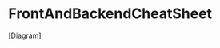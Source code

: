 # FrontAndBackendCheatSheet

[[Diagram]](https://www.draw.io/?lightbox=1&highlight=0000ff&edit=_blank&layers=1&nav=1&title=Untitled%20Diagram.drawio#R5Vtbd5tIEv41nMk%2B2AeQQegRdElydibxRJkk%2B9iCltRjRDPQWPb8%2Bqmq5iaBZcmxHE82x5GgaKqr6%2FJVVYOMwXhz9zZj6fo3GfHYsM3ozhhMDNu2rkwPvpByrynDwVATVpmIykENYS7%2B5iXRLKmFiHi%2BM1BJGSuR7hJDmSQ8VDs0lmVyuztsKePdWVO24h3CPGRxl%2FpVRGqtqZ49bOjvuFitq5ktd6SvbFg1uFxJvmaR3LZIg6kxGGdSKn20uRvzGJVX6UXfN3vgai1YxhN1zA2%2Fuhc3o%2BuPH51vw%2Fef7v6%2BG3zxk4uSyy2Li3LBpbDqvtIATyIfFQlnYczyXITGIMgVy1SXvFabGAgWHPI7ob61jv8Hx%2BalU55N0EHM6uS%2BPNFz86hjkmaNJSmXRRbyAwsblL7CshVXB8bZtSXAhbnccJXdw33bxtZOab91y8wVLeMxU%2BJ2V1xWutyqZlfPcC0FLMQ2y%2FCwr0o%2BZXBYrrnLQi%2BzvKtt2z1GV94jjLQeOozgoLXshkSuc4Ib2R03Clh4A57T8abtWig%2BTxkZbwuYses1LE91FC%2FFHY9ql7jlmeJ3h52ia8RKOY6zq5wqIltG9nqM7JkP23NHgadqa9DR1iyTiZq%2BDnVZpvm61OWcD6MSkO9b%2B6SFUnjawBSdVThVYZv5Y7DN%2FTdgm%2BM%2BE7bVpUDJqE6oL4Rtbsf9JkyxBcv5a4jWof3KonXYjdapY3gjw5vgQTA1vLExHRp%2BYPgzY3plBIHhBUgJ4HjU0SmoRlEwZ%2FKGj2UsM6AnMoHLwVLE8R6JxWKVYLyD%2FjjQA9SugHrOLy9sRBQh76DPWJkskghNQyG7BFAuK1LLq85LyaxnsN1e9r%2FqWs7qM91%2BID2b6bweoHVjVa58xyzuX4WsLlzkpCMfBlhX6V1zEY5W5TfboHqTRZ7Sufl0UuNMpQ%2B9ISeaGMEMSaMrw%2FeMqWeA5jyn5V8jYzQxfPs%2FJKhe1SJrSUiUIt6nxKKmANPRECfX0wTWH%2B9BzX98I7e2jJFDIsEFv8%2FRPSMYGN7QmLrGCP5G1QTAojVHd9bnsUClmZnMNqTCGUqhxYRFdZR6UF4ty658L7QMENgkqbpLgBX6hnfVIzkc%2BD7Ynigzw3fwrpFN9vFwgDbdCDi7LdORJcGe%2BsDzeqz6fTrRi6hREOUCAT2gfJ0GRByhvA8P86%2Bvj54LzGtRIMCNFi2C1BOMD4ZPd6HdWYDYjZuOSvZgvUFa6wEsbiXOfSCuQD7my4b59xW9uy2C3ZNF7ZHTxWLrbHl09C8B492I0GA8JgwE%2FxqXWR9izPe%2BB3pdCneTuEO4a8q0DGWMjgE5Nlwa9IEZUGxEBYwCcGzrE%2F%2Br4Lk6MnjesQRLBtusb2uv3EFxRtNmEhyXpzLBAvEkcMxTlrQDFvAM8kqZdmYkvE0HHqpYrwtU7B9Gph2uD6r%2FUfzwEAE1qgKYAk7ggVXBoo%2FTaqAc6YIvQFQ9lvkQ0Rl9xkPmaLoDmOThqUcOBpCmc1UtGzgFigSyjXHMz45bA%2BeB5qgNXH1F5PmAq2rXnh256uib9cTXQaOVPUTLMhmH2diCBmCpn2L3SJpwAsOZoK0KJfPSdl3T7XcVSqY6gEORrD7jyeTiqscDnsHktmNfPr6hZQ16jL7fOT%2Bfzfv2kZ%2FD5r8XHMVDixex%2Br%2B0tzN6vMOv9%2Bxextrd7d7XWJs8nKieXoc4hj%2FB2hszHKQo%2B%2Bl9XafzKF39J09Yrvd4wurFLss6mzt39%2BPfQ8VkfizAOczrTP5Ju3b%2BTw4ze5tR7g%2FPKd2N177Sfr9QnMWFwp2%2FFijoT6B8KfjB2G8oDZc3fppWEOJSlE%2BNwNW9jPlWyhUYG2t1t9zFhKCG4tweV3tVs14pqXR3sWHBS1jajmXEaVNZtzh6JwLq25EvPs73luInUSZBebaJwh2xHHDi%2FMmoNwffo%2FanFhFXdxTKzcVGxAzVqCR8fOUL%2BJzwWx7LdIOOeTSnD3i%2FHypxKxR6rUSmUq3JRn6SyHuQEudZw3cOB8tMbuhSpaonTTtlOc42V0yhBn5jCVvxJ7EgBcScZQgtDB%2F1mcUpqnwnFXWWsWTRyZMvSV1gvWK1Ij0dZ70iTWWG036Zo%2B1bjJ6gyjJWQJma7eXpue6Qi4%2BhITgyuI9x%2Bs8Z5xdzlRWhKrLK%2BY%2FeL7jllcVThvpnACaJEjKpyBtyJPJX%2FEygr%2BERZZd6xnHl5ULRDchnXZA5Up6BIYBHeKxIH8h7NkW4hq%2BVlDiX4ixc66iBvEVP4%2FLjzfmZBG9wUse2yGkRQsM7Ljfgih3JkrKuzCJeA4bAhzgsVJSH1LrWFzigCEsdbXmtnmrihJMyicU2ExS6%2F5UqFkml0%2FlWLFVp1ZMc8dWWAPoBWfWO0sDYf2Rm2AOT%2Fj1PubBXxjlmt1wY9jUlzvn2Hbo7ppDvL%2F%2FM39DDRZeq9ZHh4%2F7fgwm9frYzlptNkWCuqXN685infnrQzfvPkItPA6oZ0%2FGn1rjNBwkCwgUWfUJiYRizrMEFSnYa23cSHr14R7EGHg3%2FKcYW93VQyuVShILFGlo2L54hfy9EePPURK%2B18KG408ozZxnb8K3MbuqkN%2BfZLWl6LiK9GQx9VUb4eeJCP8lC22zOlXoKg%2Bu4WBGWHV%2BP%2FOh8qhNQmfobz0G3WwhMQaHcpCy5PzUBNXFaJh8W0ksrlBoWBU6a6NxHzHE8TCM4DY1kqvUPOfZnygJ9mN%2FND7svO9Svp%2BIJGAPflZqcJ1lYdS%2FfyhZuX3N55ZwrW9gP71guajv3v6%2By18jRg9WAnjmMaCeocZnFKQFngQdCQxkzcsg3bynAaxiq8lPnthLtKKRq0Kzjqyq6x1UduSacI3ckCGqHiIZxelPu8pS4P1tuA7ggIWcsPwHKm7YFMCwsMvDS8ARcwfQHzm%2Bbn%2B%2FTE7LPmNIvJSyqVSUptpVGvgufH0Xjg9jLtyDKr%2BBYBTUdY10uoHyR5Hnyi3aMsmmRDVi22oKd7HysToJCxJEGWKZbhLkMb7jK64p9QdW8wMqhiB%2FB4HajAH2%2FULr%2FKTmFTOs%2BKtIYkJNq%2FvDU6l4TI3H7uN%2FCnT3jWiQb43kmQIdKZvyNLh9inuvSDAu1WIkNiVy%2BT9h%2BQP4oe0SDvMXTzCX0YrrFrFvtNJO3%2BPuJy6PZfseC94L%2FnFN9JbXJPc8lOAOPK90trwo2QkJw5JzHt1oXew8Ljpz1vfolpwZyBRWEBtndrrS04wnqLlkyCraOQ2hPyWUZr%2FVQtZUXW%2B31%2BmcvYPYXMfGPuXUP%2FM7uWO3tg5RgnFFBoa0cyxWlB8rPmrTE1%2Fcv6OcOtCOxFrTPooEJMLPmlnPIR7pYhdCE8nCTHy2arneXvIE8As81VEvtBjDiaSzr0rr6FYZJuEC7xeY0geaBn0Gbr7wqfrm9kcFuuev2bI64bk%2B56z3hYYqBPx6pfkOm33lvfok3mP4D)
